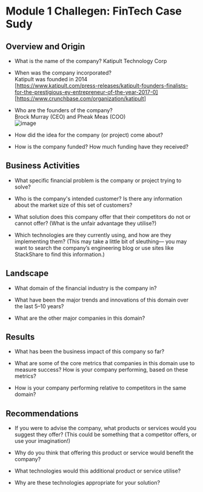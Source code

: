 # Module 1 Challegen: FinTech Case Sudy

## Overview and Origin

* What is the name of the company?
    Katipult Technology Corp

* When was the company incorporated? <br>
    Katipult was founded in 2014 <br> [https://www.katipult.com/press-releases/katipult-founders-finalists-for-the-prestigious-ey-entrepreneur-of-the-year-2017-0]<br>[https://www.crunchbase.com/organization/katipult]
* Who are the founders of the company? <br>
    Brock Murray (CEO) and Pheak Meas (COO) <br> ![image](https://user-images.githubusercontent.com/110504234/184503233-7acb321c-3be6-413c-a51a-f4b31b7b2acb.png)


* How did the idea for the company (or project) come about?

* How is the company funded? How much funding have they received?


## Business Activities

* What specific financial problem is the company or project trying to solve?

* Who is the company's intended customer?  Is there any information about the market size of this set of customers?

* What solution does this company offer that their competitors do not or cannot offer? (What is the unfair advantage they utilise?)

* Which technologies are they currently using, and how are they implementing them? (This may take a little bit of sleuthing–– you may want to search the company’s engineering blog or use sites like StackShare to find this information.)


## Landscape

* What domain of the financial industry is the company in?

* What have been the major trends and innovations of this domain over the last 5–10 years?

* What are the other major companies in this domain?


## Results

* What has been the business impact of this company so far?

* What are some of the core metrics that companies in this domain use to measure success? How is your company performing, based on these metrics?

* How is your company performing relative to competitors in the same domain?


## Recommendations

* If you were to advise the company, what products or services would you suggest they offer? (This could be something that a competitor offers, or use your imagination!)

* Why do you think that offering this product or service would benefit the company?

* What technologies would this additional product or service utilise?

* Why are these technologies appropriate for your solution?
